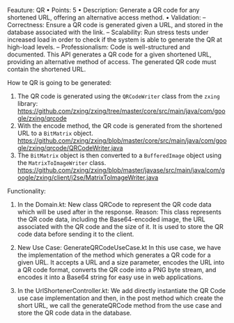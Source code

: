 Feauture: QR
• Points: 5
• Description: Generate a QR code for any shortened URL, offering an alternative access method.
• Validation:
    – Correctness: Ensure a QR code is generated given a URL, and stored in the  database associated with the link.
    – Scalability: Run stress tests under increased load in order to check if the system  is able to generate the QR at high-load levels.
    – Professionalism: Code is well-structured and documented.
This API generates a QR code for a given shortened URL, providing an alternative method of access. The generated QR code must contain the shortened URL.

How te QR is going to be generated:
1. The QR code is generated using the `QRCodeWriter` class from the `zxing` library: https://github.com/zxing/zxing/tree/master/core/src/main/java/com/google/zxing/qrcode
2. With the encode method, the QR code is generated from the shortened URL to a `BitMatrix` object. https://github.com/zxing/zxing/blob/master/core/src/main/java/com/google/zxing/qrcode/QRCodeWriter.java
3. The `BitMatrix` object is then converted to a `BufferedImage` object using the `MatrixToImageWriter` class. https://github.com/zxing/zxing/blob/master/javase/src/main/java/com/google/zxing/client/j2se/MatrixToImageWriter.java

Functionality:
1. In the Domain.kt:
   New class QRCode to represent the QR code data which will be used after in the response.
        Reason: This class represents the QR code data, including the Base64-encoded image, the URL associated with the QR code and the size of it. It is used to store the QR code data before sending it to the client.
2. New Use Case: GenerateQRCodeUseCase.kt
        In this use case, we have the implementation of the method which generates a QR code for a given URL. It accepts a URL and a size parameter, encodes the URL into a QR code format, converts the QR code into a PNG byte stream, and encodes it into a Base64 string for easy use in web applications.

3. In the UrlShortenerController.kt:
   We add directly instantiate the QR Code use case implementation and then, in the post method which create the short URL, we call the generateQRCode method from the use case and store the QR code data in the database.